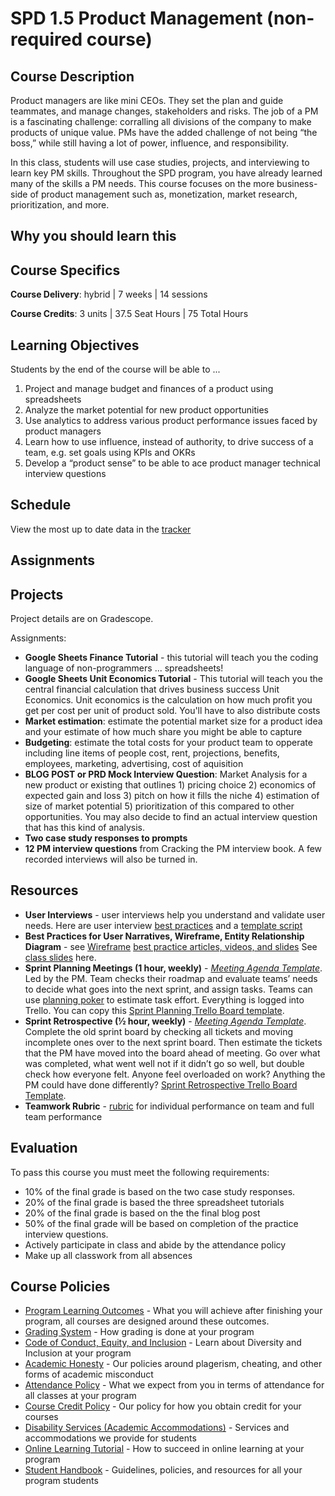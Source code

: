 # SPD 1.5 Product Management (non-required course)

## Course Description

Product managers are like mini CEOs. They set the plan and guide teammates, and manage changes, stakeholders and risks. The job of a PM is a fascinating challenge: corralling all divisions of the company to make products of unique value. PMs have the added challenge of not being “the boss,” while still having a lot of power, influence, and responsibility.

In this class, students will use case studies, projects, and interviewing to learn key PM skills. Throughout the SPD program, you have already learned many of the skills a PM needs. This course focuses on the more business-side of product management such as, monetization, market research, prioritization, and more.

## Why you should learn this



## Course Specifics

**Course Delivery**: hybrid | 7 weeks | 14 sessions

**Course Credits**: 3 units | 37.5 Seat Hours | 75 Total Hours

## Learning Objectives

Students by the end of the course will be able to ...

1. Project and manage budget and finances of a product using spreadsheets
1. Analyze the market potential for new product opportunities
1. Use analytics to address various product performance issues faced by product managers
1. Learn how to use influence, instead of authority, to drive success of a team, e.g. set goals using KPIs and OKRs
1. Develop a “product sense” to be able to ace product manager technical interview questions




## Schedule

View the most up to date data in the [tracker](https://docs.google.com/spreadsheets/d/1ebDnMYUwioNmp9JUvW4MCazN5eyk5PFWuJMInEk-c8Y/edit?usp=sharing)

<!-- tabs:end -->

[Intro to Teamwork]: https://docs.google.com/presentation/d/1ehSK9CTPBujP9Lh_hbp1palaxyCsGRR2nfKe02IX48Q/edit#slide=id.g6dae1e4920_0_0
[LARA]: https://docs.google.com/document/d/1HmKXUw8kXCwR6BwqRR2zxWvxc0JdnxLEbCmfACAuFao/edit 
[Sprint Retrospectives]: https://docs.google.com/presentation/d/1JsqI_SFi1245W0hwrMXbCA7SB1LdXsDuVqF_TM-6DVk/edit
[Sprint Planning & Kan Ban]: https://docs.google.com/presentation/u/1/d/1-qvGuVmZSdNiimUoFY-FXIDzAAyCY4NdLJso7LmI6NQ/edit
[Git Collaboration]:  https://github.com/Make-School-Courses/Core-Git-Branching
[Teamwork Performance]: https://docs.google.com/document/u/1/d/1d-K-DCbIvCOfmqIeoTAjoTg3LmiqXZc-RsTnIi3WAUg/edit
[Industry Contacts]: https://docs.google.com/presentation/d/1g4FuBBQIBLJ30eGXD9YsDjK2PaNUnrg6a60ip0WBc6A/edit#slide=id.g40f6408b0c_0_5
[5 Dysfunctions of a Team]: https://docs.google.com/presentation/d/18zlL6NbjAS86ZTfi045bTjBbn1BiqnmuC9wrX2wq9L8/edit?folder=1C4S2rBRlIpFZLdYD1qg1VXbVaC_XzSJD#slide=id.p
[Investor Pitchdecks]: https://docs.google.com/presentation/d/1BYsmchzoaEG3WQXHHqlVgRPYsXuRqg3s-c-e1QbPKdk/edit#slide=id.g4ef26aab2e_0_0
[6 Thinking Hats]: https://www.mindtools.com/pages/article/newTED_07.htm

## Assignments

## Projects

Project details are on Gradescope.

Assignments:
- **Google Sheets Finance Tutorial** - this tutorial will teach you the coding language of non-programmers ... spreadsheets! 
- **Google Sheets Unit Economics Tutorial** - This tutorial will teach you the central financial calculation that drives business success Unit Economics. Unit economics is the calculation on how much profit you get per cost per unit of product sold. You'll have to also distribute costs 
- **Market estimation**: estimate the potential market size for a product idea and your estimate of how much share you might be able to capture
- **Budgeting**: estimate the total costs for your product team to opperate including line items of people cost, rent, projections, benefits, employees, marketing, advertising, cost of aquisition
- **BLOG POST or PRD Mock Interview Question**: Market Analysis for a new product or existing that outlines 1) pricing choice 2) economics of expected gain and loss 3) pitch on how it fills the niche 4) estimation of size of market potential 5) prioritization of this compared to other opportunities. You may also decide to find an actual interview question that has this kind of analysis.
- **Two case study responses to prompts**
- **12 PM interview questions** from Cracking the PM interview book. A few recorded interviews will also be turned in.


## Resources

- **User Interviews** - user interviews help you understand and validate user needs. Here are user interview [best practices](https://docs.google.com/presentation/d/1xtUGbErF315eKkvVAstTnWzoXLmpygtf6YGTEMYwg_A/edit#slide=id.p) and a [template script](https://docs.google.com/document/d/1uRRKejC3Ullk5vdw9P1SHmE56CGkekH2dIaoBV9ISeM/edit)
- **Best Practices for User Narratives, Wireframe, Entity Relationship Diagram** - see [Wireframe](https://docs.google.com/presentation/d/10jJf6uzNFjSSvvmzV7jcCG4zcERJuSPIG0NeXc90I-w/edit) [best practice articles, videos, and slides](https://docs.google.com/document/d/1uCxdv8N0TltGNS1YLOS8SkD0uLcir0Wg2I9pxS_PL_w/edit#) See [class slides](https://docs.google.com/presentation/d/1ALBDn3bIycimyvnB6fEOAMadDOCA4wmoOO9Z-lpBRsM/edit#slide=id.g3e71f5355a_0_26) here.
- **Sprint Planning Meetings (1 hour, weekly)** - *[Meeting Agenda Template](https://docs.google.com/document/d/1NWpazHGgOmbilSfwwFRCU5e0gQHaEAfyJX41XEGJZf8/edit)*. Led by the PM. Team checks their roadmap and evaluate teams’ needs to decide what goes into the next sprint, and assign tasks. Teams can use [planning poker](https://en.wikipedia.org/wiki/Planning_poker) to estimate task effort. Everything is logged into Trello. You can copy this [Sprint Planning Trello Board template](https://trello.com/b/AU9r774H/kanban-board-template).
- **Sprint Retrospective (½ hour, weekly)** - *[Meeting Agenda Template](https://docs.google.com/document/d/1NWpazHGgOmbilSfwwFRCU5e0gQHaEAfyJX41XEGJZf8/edit)*. Complete the old sprint board by checking all tickets and moving incomplete ones over to the next sprint board. Then estimate the tickets that the PM have moved into the board ahead of meeting. Go over what was completed, what went well not if it didn’t go so well, but double check how everyone felt. Anyone feel overloaded on work? Anything the PM could have done differently? [Sprint Retrospective Trello Board Template](https://trello.com/b/qRzOdBvj/eng-retro-board-template).
- **Teamwork Rubric** - [rubric](https://docs.google.com/document/d/1d-K-DCbIvCOfmqIeoTAjoTg3LmiqXZc-RsTnIi3WAUg/edit) for individual performance on team and full team performance

## Evaluation
To pass this course you must meet the following requirements:

- 10% of the final grade is based on the two case study responses.
- 20% of the final grade is based the three spreadsheet tutorials 
- 20% of the final grade is based on the the final blog post
- 50% of the final grade will be based on completion of the practice interview questions.
- Actively participate in class and abide by the attendance policy
- Make up all classwork from all absences

## Course Policies

- [Program Learning Outcomes](https://make.sc/program-learning-outcomes) - What you will achieve after finishing your program, all courses are designed around these outcomes.
- [Grading System](https://make.sc/grading-system) - How grading is done at your program
- [Code of Conduct, Equity, and Inclusion](https://make.sc/code-of-conduct) - Learn about Diversity and Inclusion at your program
- [Academic Honesty](https://make.sc/academic-honesty-policy) - Our policies around plagerism, cheating, and other forms of academic misconduct
- [Attendance Policy](https://make.sc/attendance-policy) - What we expect from you in terms of attendance for all classes at your program
- [Course Credit Policy](https://make.sc/course-credit-policy) - Our policy for how you obtain credit for your courses
- [Disability Services (Academic Accommodations)](https://make.sc/disability-services) - Services and accommodations we provide for students
- [Online Learning Tutorial](https://make.sc/online-learning-tutorial) - How to succeed in online learning at your program
- [Student Handbook](https://make.sc/student-handbook) - Guidelines, policies, and resources for all your program students

